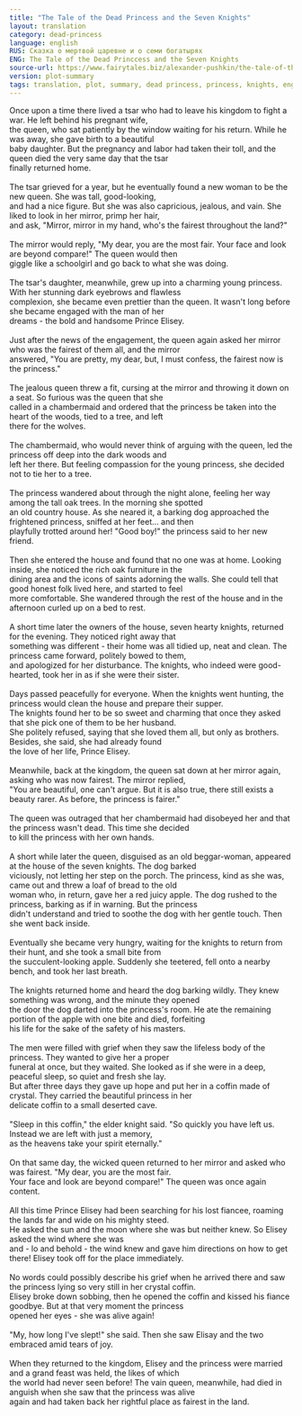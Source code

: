 ```yaml
---
title: "The Tale of the Dead Princess and the Seven Knights"
layout: translation
category: dead-princess
language: english
RUS: Сказка о мертвой царевне и о семи богатырях
ENG: The Tale of the Dead Princcess and the Seven Knights
source-url: https://www.fairytales.biz/alexander-pushkin/the-tale-of-the-dead-princess.html
version: plot-summary
tags: translation, plot, summary, dead princess, princess, knights, english
---
```


Once upon a time there lived a tsar who had to leave his kingdom to fight a war. He left behind his pregnant wife,<br>
the queen, who sat patiently by the window waiting for his return. While he was away, she gave birth to a beautiful<br> 
baby daughter. But the pregnancy and labor had taken their toll, and the queen died the very same day that the tsar <br>
finally returned home.<br>
<br>
The tsar grieved for a year, but he eventually found a new woman to be the new queen. She was tall, good-looking,<br> 
and had a nice figure. But she was also capricious, jealous, and vain. She liked to look in her mirror, primp her hair,<br> 
and ask, "Mirror, mirror in my hand, who's the fairest throughout the land?"<br>
<br>
The mirror would reply, "My dear, you are the most fair. Your face and look are beyond compare!" The queen would then<br> 
giggle like a schoolgirl and go back to what she was doing.<br>
<br>
The tsar's daughter, meanwhile, grew up into a charming young princess. With her stunning dark eyebrows and flawless <br>
complexion, she became even prettier than the queen. It wasn't long before she became engaged with the man of her <br>
dreams - the bold and handsome Prince Elisey.<br>
<br>
Just after the news of the engagement, the queen again asked her mirror who was the fairest of them all, and the mirror <br>
answered, "You are pretty, my dear, but, I must confess, the fairest now is the princess."<br>
<br>
The jealous queen threw a fit, cursing at the mirror and throwing it down on a seat. So furious was the queen that she <br>
called in a chambermaid and ordered that the princess be taken into the heart of the woods, tied to a tree, and left <br>
there for the wolves.<br>
<br>
The chambermaid, who would never think of arguing with the queen, led the princess off deep into the dark woods and <br>
left her there. But feeling compassion for the young princess, she decided not to tie her to a tree.<br>
<br>
The princess wandered about through the night alone, feeling her way among the tall oak trees. In the morning she spotted <br>
an old country house. As she neared it, a barking dog approached the frightened princess, sniffed at her feet... and then <br>
playfully trotted around her! "Good boy!" the princess said to her new friend.<br>
<br>
Then she entered the house and found that no one was at home. Looking inside, she noticed the rich oak furniture in the <br>
dining area and the icons of saints adorning the walls. She could tell that good honest folk lived here, and started to feel <br>
more comfortable. She wandered through the rest of the house and in the afternoon curled up on a bed to rest.<br>
<br>
A short time later the owners of the house, seven hearty knights, returned for the evening. They noticed right away that <br>
something was different - their home was all tidied up, neat and clean. The princess came forward, politely bowed to them, <br>
and apologized for her disturbance. The knights, who indeed were good-hearted, took her in as if she were their sister.<br>
<br>
Days passed peacefully for everyone. When the knights went hunting, the princess would clean the house and prepare their supper. <br>
The knights found her to be so sweet and charming that once they asked that she pick one of them to be her husband. <br>
She politely refused, saying that she loved them all, but only as brothers. Besides, she said, she had already found <br>
the love of her life, Prince Elisey.<br>
<br>
Meanwhile, back at the kingdom, the queen sat down at her mirror again, asking who was now fairest. The mirror replied, <br>
"You are beautiful, one can't argue. But it is also true, there still exists a beauty rarer. As before, the princess is fairer."<br>
<br>
The queen was outraged that her chambermaid had disobeyed her and that the princess wasn't dead. This time she decided <br>
to kill the princess with her own hands.<br>
<br>
A short while later the queen, disguised as an old beggar-woman, appeared at the house of the seven knights. The dog barked <br>
viciously, not letting her step on the porch. The princess, kind as she was, came out and threw a loaf of bread to the old <br>
woman who, in return, gave her a red juicy apple. The dog rushed to the princess, barking as if in warning. But the princess <br>
didn't understand and tried to soothe the dog with her gentle touch. Then she went back inside.<br>
<br>
Eventually she became very hungry, waiting for the knights to return from their hunt, and she took a small bite from <br>
the succulent-looking apple. Suddenly she teetered, fell onto a nearby bench, and took her last breath.<br>
<br>
The knights returned home and heard the dog barking wildly. They knew something was wrong, and the minute they opened <br>
the door the dog darted into the princess's room. He ate the remaining portion of the apple with one bite and died, forfeiting <br>
his life for the sake of the safety of his masters.<br>
<br>
The men were filled with grief when they saw the lifeless body of the princess. They wanted to give her a proper <br>
funeral at once, but they waited. She looked as if she were in a deep, peaceful sleep, so quiet and fresh she lay. <br>
But after three days they gave up hope and put her in a coffin made of crystal. They carried the beautiful princess in her <br>
delicate coffin to a small deserted cave.<br>
<br>
"Sleep in this coffin," the elder knight said. "So quickly you have left us. Instead we are left with just a memory, <br>
as the heavens take your spirit eternally."<br>
<br>
On that same day, the wicked queen returned to her mirror and asked who was fairest. "My dear, you are the most fair. <br>
Your face and look are beyond compare!" The queen was once again content.<br>
<br>
All this time Prince Elisey had been searching for his lost fiancee, roaming the lands far and wide on his mighty steed. <br>
He asked the sun and the moon where she was but neither knew. So Elisey asked the wind where she was <br>
and - lo and behold - the wind knew and gave him directions on how to get there! Elisey took off for the place immediately.<br>
<br>
No words could possibly describe his grief when he arrived there and saw the princess lying so very still in her crystal coffin. <br>
Elisey broke down sobbing, then he opened the coffin and kissed his fiance goodbye. But at that very moment the princess <br>
opened her eyes - she was alive again!<br>
<br>
"My, how long I've slept!" she said. Then she saw Elisay and the two embraced amid tears of joy.<br>
<br>
When they returned to the kingdom, Elisey and the princess were married and a grand feast was held, the likes of which <br>
the world had never seen before! The vain queen, meanwhile, had died in anguish when she saw that the princess was alive <br>
again and had taken back her rightful place as fairest in the land.<br>